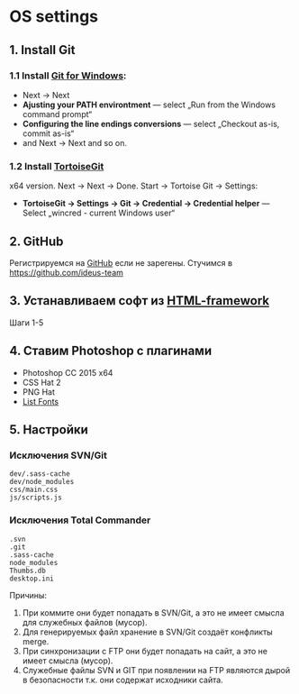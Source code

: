 # OS settings

## 1. Install Git
### 1.1 Install [Git for Windows](https://git-scm.com/downloads/):
 - Next → Next
 - __Ajusting your PATH environtment__ — select „Run from the Windows command prompt“
 - __Configuring the line endings conversions__ — select „Checkout as-is, commit as-is“
 - and Next → Next and so on.


### 1.2 Install [TortoiseGit](https://code.google.com/p/tortoisegit/wiki/Download)
x64 version. Next → Next → Done.
Start → Tortoise Git → Settings:
 - __TortoiseGit → Settings → Git → Credential → Credential helper__ — Select „wincred - current Windows user“

## 2. GitHub
Регистрируемся на [GitHub](https://github.com/) если не зарегены. Стучимся в https://github.com/ideus-team

## 3. Устанавливаем софт из [HTML-framework](https://github.com/ideus-team/html-framework)
Шаги 1-5

## 4. Ставим Photoshop с плагинами
 - Photoshop CC 2015 x64
 - CSS Hat 2
 - PNG Hat
 - [List Fonts](https://github.com/iamdarrenhall/list-fonts)

## 5. Настройки
### Исключения SVN/Git
```
dev/.sass-cache
dev/node_modules
css/main.css
js/scripts.js
```

### Исключения Total Commander
```
.svn
.git
.sass-cache
node_modules
Thumbs.db
desktop.ini
```

Причины:
 1. При коммите они будет попадать в SVN/Git, а это не имеет смысла для служебных файлов (мусор).
 2. Для генерируемых файл хранение в SVN/Git создаёт конфликты merge.
 3. При синхронизации с FTP они будет попадать на сайт, а это не имеет смысла (мусор).
 4. Служебные файлы SVN и GIT при появлении на FTP являются дырой в безопасности т.к. они содержат исходники сайта.
